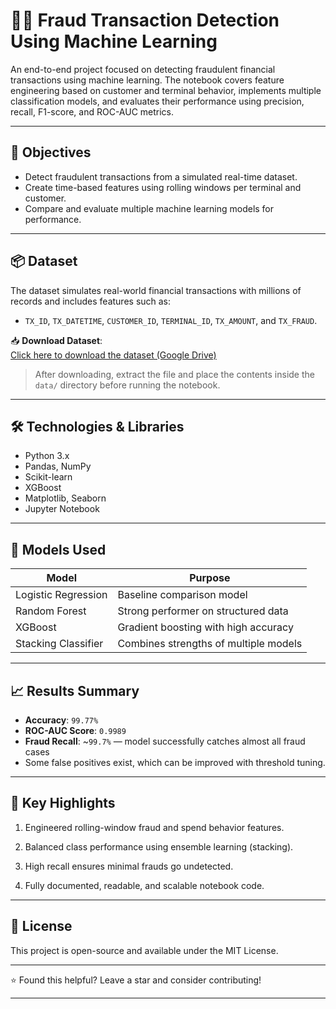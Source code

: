 # 🕵️‍♂️ Fraud Transaction Detection Using Machine Learning

An end-to-end project focused on detecting fraudulent financial transactions using machine learning. The notebook covers feature engineering based on customer and terminal behavior, implements multiple classification models, and evaluates their performance using precision, recall, F1-score, and ROC-AUC metrics.

---

## 📌 Objectives

- Detect fraudulent transactions from a simulated real-time dataset.
- Create time-based features using rolling windows per terminal and customer.
- Compare and evaluate multiple machine learning models for performance.

---

## 📦 Dataset

The dataset simulates real-world financial transactions with millions of records and includes features such as:

- `TX_ID`, `TX_DATETIME`, `CUSTOMER_ID`, `TERMINAL_ID`, `TX_AMOUNT`, and `TX_FRAUD`.

📥 **Download Dataset**:  
[Click here to download the dataset (Google Drive)](https://drive.google.com/file/d/1RmyroE7zHcB6-BrJ-wEnXR1rP_W86WaJ/view?usp=sharing)

> After downloading, extract the file and place the contents inside the `data/` directory before running the notebook.


---

## 🛠️ Technologies & Libraries

- Python 3.x
- Pandas, NumPy
- Scikit-learn
- XGBoost
- Matplotlib, Seaborn
- Jupyter Notebook

---

## 🧠 Models Used

| Model               | Purpose                                 |
|--------------------|------------------------------------------|
| Logistic Regression| Baseline comparison model                |
| Random Forest       | Strong performer on structured data      |
| XGBoost             | Gradient boosting with high accuracy     |
| Stacking Classifier | Combines strengths of multiple models    |

---

## 📈 Results Summary

- **Accuracy**: `99.77%`
- **ROC-AUC Score**: `0.9989`
- **Fraud Recall**: ~`99.7%` — model successfully catches almost all fraud cases
- Some false positives exist, which can be improved with threshold tuning.

---
 
## 📌 Key Highlights

1. Engineered rolling-window fraud and spend behavior features.

2. Balanced class performance using ensemble learning (stacking).

3. High recall ensures minimal frauds go undetected.

4. Fully documented, readable, and scalable notebook code.

---

## 📜 License
This project is open-source and available under the MIT License.

---

⭐ Found this helpful? Leave a star and consider contributing!

---
